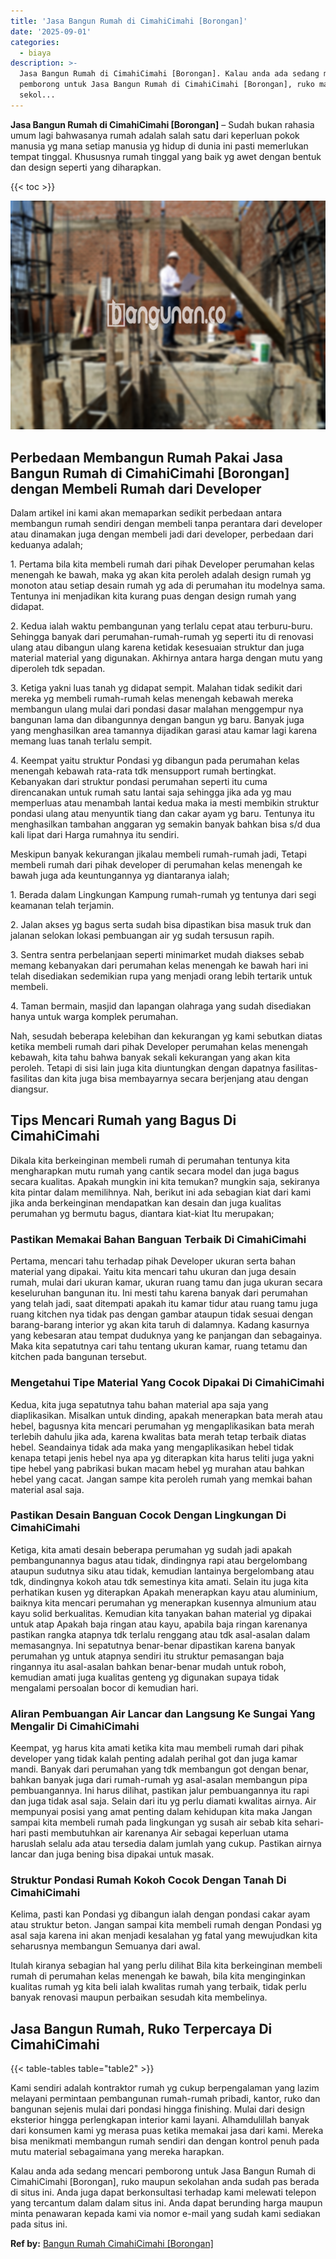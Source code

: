 ```yaml
---
title: 'Jasa Bangun Rumah di CimahiCimahi [Borongan]'
date: '2025-09-01'
categories:
  - biaya
description: >-
  Jasa Bangun Rumah di CimahiCimahi [Borongan]. Kalau anda ada sedang mencari
  pemborong untuk Jasa Bangun Rumah di CimahiCimahi [Borongan], ruko maupun
  sekol...
---
```


**Jasa Bangun Rumah di CimahiCimahi \[Borongan\]** – Sudah bukan rahasia umum lagi bahwasanya rumah adalah salah satu dari keperluan pokok manusia yg mana setiap manusia yg hidup di dunia ini pasti memerlukan tempat tinggal. Khususnya rumah tinggal yang baik yg awet dengan bentuk dan design seperti yang diharapkan.

{{< toc >}}

![Jasa Bangun Rumah di CimahiCimahi [Borongan]](/images/borong-bangunan-03.png)

## Perbedaan Membangun Rumah Pakai Jasa Bangun Rumah di CimahiCimahi \[Borongan\] dengan Membeli Rumah dari Developer

Dalam artikel ini kami akan memaparkan sedikit perbedaan antara membangun rumah sendiri dengan membeli tanpa perantara dari developer atau dinamakan juga dengan membeli jadi dari developer, perbedaan dari keduanya adalah;

1\. Pertama bila kita membeli rumah dari pihak Developer perumahan kelas menengah ke bawah, maka yg akan kita peroleh adalah design rumah yg monoton atau setiap desain rumah yg ada di perumahan itu modelnya sama. Tentunya ini menjadikan kita kurang puas dengan design rumah yang didapat.

2\. Kedua ialah waktu pembangunan yang terlalu cepat atau terburu-buru. Sehingga banyak dari perumahan-rumah-rumah yg seperti itu di renovasi ulang atau dibangun ulang karena ketidak kesesuaian struktur dan juga material material yang digunakan. Akhirnya antara harga dengan mutu yang diperoleh tdk sepadan.

3\. Ketiga yakni luas tanah yg didapat sempit. Malahan tidak sedikit dari mereka yg membeli rumah-rumah kelas menengah kebawah mereka membangun ulang mulai dari pondasi dasar malahan menggempur nya bangunan lama dan dibangunnya dengan bangun yg baru. Banyak juga yang menghasilkan area tamannya dijadikan garasi atau kamar lagi karena memang luas tanah terlalu sempit.

4\. Keempat yaitu struktur Pondasi yg dibangun pada perumahan kelas menengah kebawah rata-rata tdk mensupport rumah bertingkat. Kebanyakan dari struktur pondasi perumahan seperti itu cuma direncanakan untuk rumah satu lantai saja sehingga jika ada yg mau memperluas atau menambah lantai kedua maka ia mesti membikin struktur pondasi ulang atau menyuntik tiang dan cakar ayam yg baru. Tentunya itu menghasilkan tambahan anggaran yg semakin banyak bahkan bisa s/d dua kali lipat dari Harga rumahnya itu sendiri.

Meskipun banyak kekurangan jikalau membeli rumah-rumah jadi, Tetapi membeli rumah dari pihak developer di perumahan kelas menengah ke bawah juga ada keuntungannya yg diantaranya ialah;

1\. Berada dalam Lingkungan Kampung rumah-rumah yg tentunya dari segi keamanan telah terjamin.

2\. Jalan akses yg bagus serta sudah bisa dipastikan bisa masuk truk dan jalanan selokan lokasi pembuangan air yg sudah tersusun rapih.

3\. Sentra sentra perbelanjaan seperti minimarket mudah diakses sebab memang kebanyakan dari perumahan kelas menengah ke bawah hari ini telah disediakan sedemikian rupa yang menjadi orang lebih tertarik untuk membeli.

4\. Taman bermain, masjid dan lapangan olahraga yang sudah disediakan hanya untuk warga komplek perumahan.

Nah, sesudah beberapa kelebihan dan kekurangan yg kami sebutkan diatas ketika membeli rumah dari pihak Developer perumahan kelas menengah kebawah, kita tahu bahwa banyak sekali kekurangan yang akan kita peroleh. Tetapi di sisi lain juga kita diuntungkan dengan dapatnya fasilitas-fasilitas dan kita juga bisa membayarnya secara berjenjang atau dengan diangsur.

## Tips Mencari Rumah yang Bagus Di CimahiCimahi

Dikala kita berkeinginan membeli rumah di perumahan tentunya kita mengharapkan mutu rumah yang cantik secara model dan juga bagus secara kualitas. Apakah mungkin ini kita temukan? mungkin saja, sekiranya kita pintar dalam memilihnya. Nah, berikut ini ada sebagian kiat dari kami jika anda berkeinginan mendapatkan kan desain dan juga kualitas perumahan yg bermutu bagus, diantara kiat-kiat Itu merupakan;

### Pastikan Memakai Bahan Banguan Terbaik Di CimahiCimahi

Pertama, mencari tahu terhadap pihak Developer ukuran serta bahan material yang dipakai. Yaitu kita mencari tahu ukuran dan juga desain rumah, mulai dari ukuran kamar, ukuran ruang tamu dan juga ukuran secara keseluruhan bangunan itu. Ini mesti tahu karena banyak dari perumahan yang telah jadi, saat ditempati apakah itu kamar tidur atau ruang tamu juga ruang kitchen nya tidak pas dengan gambar ataupun tidak sesuai dengan barang-barang interior yg akan kita taruh di dalamnya. Kadang kasurnya yang kebesaran atau tempat duduknya yang ke panjangan dan sebagainya. Maka kita sepatutnya cari tahu tentang ukuran kamar, ruang tetamu dan kitchen pada bangunan tersebut.

### Mengetahui Tipe Material Yang Cocok Dipakai Di CimahiCimahi

Kedua, kita juga sepatutnya tahu bahan material apa saja yang diaplikasikan. Misalkan untuk dinding, apakah menerapkan bata merah atau hebel, bagusnya kita mencari perumahan yg mengaplikasikan bata merah terlebih dahulu jika ada, karena kwalitas bata merah tetap terbaik diatas hebel. Seandainya tidak ada maka yang mengaplikasikan hebel tidak kenapa tetapi jenis hebel nya apa yg diterapkan kita harus teliti juga yakni tipe hebel yang pabrikasi bukan macam hebel yg murahan atau bahkan hebel yang cacat. Jangan sampe kita peroleh rumah yang memkai bahan material asal saja.

### Pastikan Desain Banguan Cocok Dengan Lingkungan Di CimahiCimahi

Ketiga, kita amati desain beberapa perumahan yg sudah jadi apakah pembangunannya bagus atau tidak, dindingnya rapi atau bergelombang ataupun sudutnya siku atau tidak, kemudian lantainya bergelombang atau tdk, dindingnya kokoh atau tdk semestinya kita amati. Selain itu juga kita perhatikan kusen yg diterapkan Apakah menerapkan kayu atau aluminium, baiknya kita mencari perumahan yg menerapkan kusennya almunium atau kayu solid berkualitas. Kemudian kita tanyakan bahan material yg dipakai untuk atap Apakah baja ringan atau kayu, apabila baja ringan karenanya pastikan rangka atapnya tdk terlalu renggang atau tdk asal-asalan dalam memasangnya. Ini sepatutnya benar-benar dipastikan karena banyak perumahan yg untuk atapnya sendiri itu struktur pemasangan baja ringannya itu asal-asalan bahkan benar-benar mudah untuk roboh, kemudian amati juga kualitas genteng yg digunakan supaya tidak mengalami persoalan bocor di kemudian hari.

### Aliran Pembuangan Air Lancar dan Langsung Ke Sungai Yang Mengalir Di CimahiCimahi

Keempat, yg harus kita amati ketika kita mau membeli rumah dari pihak developer yang tidak kalah penting adalah perihal got dan juga kamar mandi. Banyak dari perumahan yang tdk membangun got dengan benar, bahkan banyak juga dari rumah-rumah yg asal-asalan membangun pipa pembuangannya. Ini harus dilihat, pastikan jalur pembuangannya itu rapi dan juga tidak asal saja. Selain dari itu yg perlu diamati kwalitas airnya. Air mempunyai posisi yang amat penting dalam kehidupan kita maka Jangan sampai kita membeli rumah pada lingkungan yg susah air sebab kita sehari-hari pasti membutuhkan air karenanya Air sebagai keperluan utama haruslah selalu ada atau tersedia dalam jumlah yang cukup. Pastikan airnya lancar dan juga bening bisa dipakai untuk masak.

### Struktur Pondasi Rumah Kokoh Cocok Dengan Tanah Di CimahiCimahi

Kelima, pasti kan Pondasi yg dibangun ialah dengan pondasi cakar ayam atau struktur beton. Jangan sampai kita membeli rumah dengan Pondasi yg asal saja karena ini akan menjadi kesalahan yg fatal yang mewujudkan kita seharusnya membangun Semuanya dari awal.

Itulah kiranya sebagian hal yang perlu dilihat Bila kita berkeinginan membeli rumah di perumahan kelas menengah ke bawah, bila kita menginginkan kualitas rumah yg kita beli ialah kwalitas rumah yang terbaik, tidak perlu banyak renovasi maupun perbaikan sesudah kita membelinya.

## Jasa Bangun Rumah, Ruko Terpercaya Di CimahiCimahi

{{< table-tables table="table2" >}}

Kami sendiri adalah kontraktor rumah yg cukup berpengalaman yang lazim melayani permintaan pembangunan rumah-rumah pribadi, kantor, ruko dan bangunan sejenis mulai dari pondasi hingga finishing. Mulai dari design eksterior hingga perlengkapan interior kami layani. Alhamdulillah banyak dari konsumen kami yg merasa puas ketika memakai jasa dari kami. Mereka bisa menikmati membangun rumah sendiri dan dengan kontrol penuh pada mutu material sebagaimana yang mereka harapkan.

Kalau anda ada sedang mencari pemborong untuk Jasa Bangun Rumah di CimahiCimahi \[Borongan\], ruko maupun sekolahan anda sudah pas berada di situs ini. Anda juga dapat berkonsultasi terhadap kami melewati telepon yang tercantum dalam dalam situs ini. Anda dapat berunding harga maupun minta penawaran kepada kami via nomor e-mail yang sudah kami sediakan pada situs ini.

**Ref by:** [Bangun Rumah CimahiCimahi [Borongan]](https://id.wikipedia.org/wiki/Bangun)
